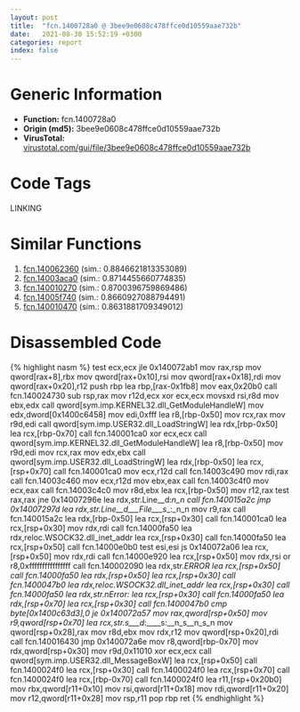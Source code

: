 ```yaml
---
layout: post
title:  "fcn.1400728a0 @ 3bee9e0608c478ffce0d10559aae732b"
date:   2021-08-30 15:52:19 +0300
categories: report
index: false
---
```


# Generic Information
- **Function:** fcn.1400728a0
- **Origin (md5):** 3bee9e0608c478ffce0d10559aae732b
- **VirusTotal:** [virustotal.com/gui/file/3bee9e0608c478ffce0d10559aae732b][virustotal_ref]

# Code Tags
<span class="tag" id="LINKING">LINKING</span>


# Similar Functions

1. [fcn.140062360][similar_1_ref] (sim.: 0.8846621813353089)
2. [fcn.14003aca0][similar_2_ref] (sim.: 0.8714455660774835)
3. [fcn.140010270][similar_3_ref] (sim.: 0.8700396759869486)
4. [fcn.14005f740][similar_4_ref] (sim.: 0.8660927088794491)
5. [fcn.140010470][similar_5_ref] (sim.: 0.8631881709349012)


# Disassembled Code

{% highlight nasm %}
test ecx,ecx
jle 0x140072ab1
mov rax,rsp
mov qword[rax+8],rbx
mov qword[rax+0x10],rsi
mov qword[rax+0x18],rdi
mov qword[rax+0x20],r12
push rbp
lea rbp,[rax-0x1fb8]
mov eax,0x20b0
call fcn.140024730
sub rsp,rax
mov r12d,ecx
xor ecx,ecx
movsxd rsi,r8d
mov ebx,edx
call qword[sym.imp.KERNEL32.dll_GetModuleHandleW]
mov edx,dword[0x1400c6458]
mov edi,0xfff
lea r8,[rbp-0x50]
mov rcx,rax
mov r9d,edi
call qword[sym.imp.USER32.dll_LoadStringW]
lea rdx,[rbp-0x50]
lea rcx,[rbp-0x70]
call fcn.140001ca0
xor ecx,ecx
call qword[sym.imp.KERNEL32.dll_GetModuleHandleW]
lea r8,[rbp-0x50]
mov r9d,edi
mov rcx,rax
mov edx,ebx
call qword[sym.imp.USER32.dll_LoadStringW]
lea rdx,[rbp-0x50]
lea rcx,[rsp+0x70]
call fcn.140001ca0
mov ecx,r12d
call fcn.14003c490
mov rdi,rax
call fcn.14003c460
mov ecx,r12d
mov ebx,eax
call fcn.14003c4f0
mov ecx,eax
call fcn.14003c4c0
mov r8d,ebx
lea rcx,[rbp-0x50]
mov r12,rax
test rax,rax
jne 0x14007296e
lea rdx,str.Line__d:_n_n
call fcn.140015a2c
jmp 0x14007297d
lea rdx,str.Line__d___File___s__:_n_n
mov r9,rax
call fcn.140015a2c
lea rdx,[rbp-0x50]
lea rcx,[rsp+0x30]
call fcn.140001ca0
lea rcx,[rsp+0x30]
mov rdx,rdi
call fcn.14000fa50
lea rdx,reloc.WSOCK32.dll_inet_addr
lea rcx,[rsp+0x30]
call fcn.14000fa50
lea rcx,[rsp+0x50]
call fcn.14000e0b0
test esi,esi
js 0x140072a06
lea rcx,[rsp+0x50]
mov rdx,rdi
call fcn.14000e920
lea rcx,[rsp+0x50]
mov rdx,rsi
or r8,0xffffffffffffffff
call fcn.140002090
lea rdx,str._ERROR
lea rcx,[rsp+0x50]
call fcn.14000fa50
lea rdx,[rsp+0x50]
lea rcx,[rsp+0x30]
call fcn.1400047b0
lea rdx,reloc.WSOCK32.dll_inet_addr
lea rcx,[rsp+0x30]
call fcn.14000fa50
lea rdx,str._nError:_
lea rcx,[rsp+0x30]
call fcn.14000fa50
lea rdx,[rsp+0x70]
lea rcx,[rsp+0x30]
call fcn.1400047b0
cmp byte[0x1400c63d3],0
je 0x140072a57
mov rax,qword[rsp+0x50]
mov r9,qword[rsp+0x70]
lea rcx,str._s___d__:____s:__n_s__n_s_n
mov qword[rsp+0x28],rax
mov r8d,ebx
mov rdx,r12
mov qword[rsp+0x20],rdi
call fcn.140016430
jmp 0x140072a6e
mov r8,qword[rbp-0x70]
mov rdx,qword[rsp+0x30]
mov r9d,0x11010
xor ecx,ecx
call qword[sym.imp.USER32.dll_MessageBoxW]
lea rcx,[rsp+0x50]
call fcn.1400024f0
lea rcx,[rsp+0x30]
call fcn.1400024f0
lea rcx,[rsp+0x70]
call fcn.1400024f0
lea rcx,[rbp-0x70]
call fcn.1400024f0
lea r11,[rsp+0x20b0]
mov rbx,qword[r11+0x10]
mov rsi,qword[r11+0x18]
mov rdi,qword[r11+0x20]
mov r12,qword[r11+0x28]
mov rsp,r11
pop rbp
ret
{% endhighlight %}


[similar_1_ref]: /report/fcn.140062360@3bee9e0608c478ffce0d10559aae732b
[similar_2_ref]: /report/fcn.14003aca0@3bee9e0608c478ffce0d10559aae732b
[similar_3_ref]: /report/fcn.140010270@3bee9e0608c478ffce0d10559aae732b
[similar_4_ref]: /report/fcn.14005f740@3bee9e0608c478ffce0d10559aae732b
[similar_5_ref]: /report/fcn.140010470@3bee9e0608c478ffce0d10559aae732b
[virustotal_ref]: https://www.virustotal.com/gui/file/3bee9e0608c478ffce0d10559aae732b